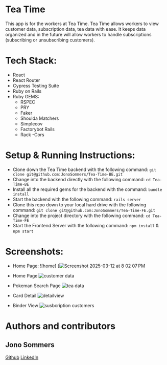 # Tea Time
This app is for the workers at Tea Time.
Tea Time allows workers to view customer data, subscription data, tea data with ease. It keeps data organized and in the future will allow workers to handle subscriptions (subscribing or unsubscribing customers).

# Tech Stack:
- React
- React Router
- Cypress Testing Suite
- Ruby on Rails
- Ruby GEMS:
	- RSPEC
	- PRY
	- Faker
	- Shoulda Matchers
	- Simplecov
	- Factorybot Rails
	- Rack -Cors

# Setup & Running Instructions:
- Clone down the Tea Time backend with the following command:
`git clone git@github.com:JonoSommers/Tea-Time-BE.git`
- Change into the backend directly with the following command:
`cd Tea-Time-BE`
- Install all the required gems for the backend with the command:
`bundle install`
- Start the backend with the following command:
`rails server`
- Clone this repo down to your local hard drive with the following command:
`git clone git@github.com:JonoSommers/Tea-Time-FE.git`
- Change into the project directory with the following command:
`cd Tea-Time-FE`
- Start the Frontend Server with the following command:
`npm install` & `npm start`

# Screenshots:

- Home Page:
![home]
(![Screenshot 2025-03-12 at 8 02 07 PM](https://github.com/user-attachments/assets/f5f33f26-413c-434c-bf92-ffe929c82088)

- Home Page
![customer data](https://github.com/user-attachments/assets/a31dbd5f-c3a0-4755-bb97-ee75e80cbb63)

- Pokeman Search Page
![tea data](https://github.com/user-attachments/assets/203d8cd9-75ad-42a7-8afa-2f0fcf42d4ce)

- Card Detail
![detailview](https://github.com/user-attachments/assets/2766eacd-9dcc-4bba-93b8-3b6005dab5e5)

- Binder View
![susbcription customers](https://github.com/user-attachments/assets/a17588a5-3bae-46b0-9b60-8adbaaa36099)


# Authors and contributors

## Jono Sommers
[Github](https://github.com/JonoSommers)
[LinkedIn](https://www.linkedin.com/in/jonosommers/)
